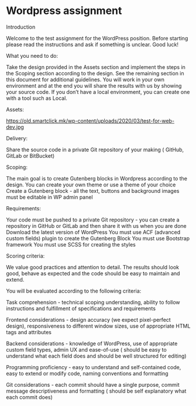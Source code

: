 # Wordpress assignment

Introduction

Welcome to the test assignment for the WordPress position. Before starting please read the instructions and ask if something is unclear.
Good luck!


What you need to do:

Take the design provided in the Assets section and implement the steps in the Scoping section according to the design. See the remaining section in this document for additional guidelines.
You will work in your own environment and at the end you will share the results with us by showing your source code.
If you don’t have a local environment, you can create one with a tool such as Local.


Assets:

https://old.smartclick.mk/wp-content/uploads/2020/03/test-for-web-dev.jpg


Delivery:

Share the source code in a private Git repository of your making ( GitHub, GitLab or BitBucket)


Scoping:

The main goal is to create Gutenberg blocks in Wordpress according to the design.
You can create your own theme or use a theme of your choice
Create a Gutenberg block - all the text, buttons and background images must be editable in WP admin panel


Requirements:

Your code must be pushed to a private Git repository - you can create a repository in GitHub or GitLab and then share it with us when you are done
Download the latest version of WordPress
You must use ACF (advanced custom fields) plugin to create the Gutenberg Block
You must use Bootstrap framework
You must use SCSS for creating the styles


Scoring criteria:

We value good practices and attention to detail. The results should look good, behave as expected and the code should be easy to maintain and extend.

You will be evaluated according to the following criteria:

Task comprehension - technical scoping understanding, ability to follow instructions and fulfillment of specifications and requirements

Frontend considerations - design accuracy (we expect pixel-perfect design), responsiveness to different window sizes, use of appropriate HTML tags and attributes

Backend considerations - knowledge of WordPress, use of appropriate custom field types, admin UX and ease-of-use ( should be easy to understand what each field does and should be well structured for editing)

Programming proficiency - easy to understand and self-contained code, easy to extend or modify code, naming conventions and formatting

Git considerations - each commit should have a single purpose, commit message descriptiveness and formatting ( should be self explanatory what each commit does)
